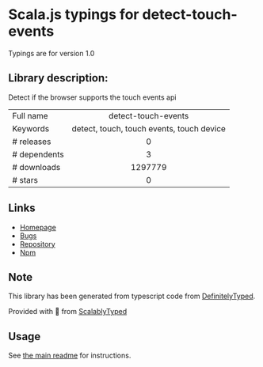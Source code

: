 
# Scala.js typings for detect-touch-events

Typings are for version 1.0

## Library description:
Detect if the browser supports the touch events api

|                    |                 |
| ------------------ | :-------------: |
| Full name          | detect-touch-events |
| Keywords           | detect, touch, touch events, touch device |
| # releases         | 0 |
| # dependents       | 3 |
| # downloads        | 1297779 |
| # stars            | 0 |

## Links
- [Homepage](https://github.com/rafgraph/detect-touch-events#readme)
- [Bugs](https://github.com/rafgraph/detect-touch-events/issues)
- [Repository](https://github.com/rafgraph/detect-touch-events)
- [Npm](https://www.npmjs.com/package/detect-touch-events)
    


## Note
This library has been generated from typescript code from [DefinitelyTyped](https://definitelytyped.org).

Provided with :purple_heart: from [ScalablyTyped](https://github.com/oyvindberg/ScalablyTyped)

## Usage
See [the main readme](../../readme.md) for instructions.


